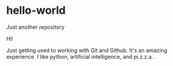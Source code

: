 # hello-world
Just another repository

Hi!

Just getting used to working with Git and Github.
It's an amazing experience.
I like python, artificial intelligence, and pi.z.z.a .


